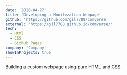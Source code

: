 ```yaml
---
date: '2020-04-27'
title: 'Developing a Monitezation Webpage'
github: 'https://github.com/gil7788/comverse'
external: 'https://gil7788.github.io/comverse/'
tech:
  - Html
  - CSS
  - Github Pages
company: 'Company'
showInProjects: true
---
```


Building a custom webpage using pure HTML and CSS.

